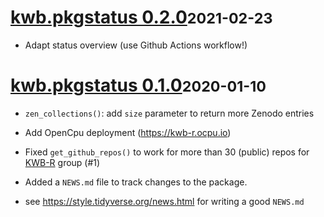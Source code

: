 # [kwb.pkgstatus 0.2.0](https://github.com/KWB-R/kwb.pkgstatus/releases/tag/v0.2.0)<small>2021-02-23</small>

* Adapt status overview (use Github Actions workflow!)

# [kwb.pkgstatus 0.1.0](https://github.com/KWB-R/kwb.pkgstatus/releases/tag/v0.1.0)<small>2020-01-10</small>

* `zen_collections()`: add `size` parameter to return more Zenodo entries 

* Add OpenCpu deployment (https://kwb-r.ocpu.io)   

* Fixed `get_github_repos()` to work for more than 30 (public) repos for 
[KWB-R](https://github.com/KWB-R) group (#1)

* Added a `NEWS.md` file to track changes to the package.

* see https://style.tidyverse.org/news.html for writing a good `NEWS.md`


